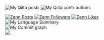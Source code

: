 ![My Qiita posts](https://qiita-badge.apiapi.app/s/daichi0713/posts.svg)
![My Qiita contributions](https://qiita-badge.apiapi.app/s/daichi0713/contributions.svg)

[![Zenn Posts](https://badgen.org/img/zenn/daichi0713/articles?style=flat)](https://zenn.dev/daichi0713)
[![Zenn Followers](https://badgen.org/img/zenn/daichi0713/followers?style=flat)](https://zenn.dev/daichi0713)
[![Zenn Likes](https://badgen.org/img/zenn/daichi0713/likes?style=flat)](https://zenn.dev/daichi0713)
<br>
![My Language Summary](https://github-readme-stats.vercel.app/api/top-langs/?username=DaichiHoshina&layout=compact&theme=dracula&count_private=true)
<br>
![My Commit graph](https://github-profile-summary-cards.vercel.app/api/cards/profile-details?username=DaichiHoshina&theme=dracula&count_private=true)
<br>
<a href="https://github.com/DaichiHoshina/github-readme-stats">
  <img align="left" src="https://github-readme-stats.vercel.app/api?username=DaichiHoshina&count_private=true&show_icons=true&theme=blue-green" />
</a>
